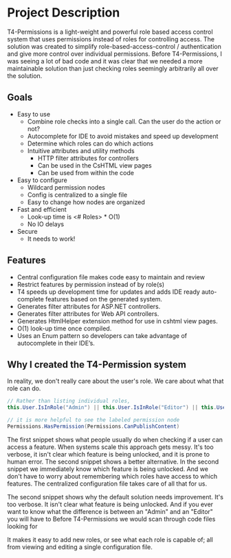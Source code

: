 # Project Description
T4-Permissions is a light-weight and powerful role based access control system that uses permissions instead of roles for controlling access. The solution was created to simplify role-based-access-control / authentication and give more control over individual permissions. Before T4-Permissions, I was seeing a lot of bad code and it was clear that we needed a more maintainable solution than just checking roles seemingly arbitrarily all over the solution. 

## Goals ##
* Easy to use
  * Combine role checks into a single call. Can the user do the action or not?
  * Autocomplete for IDE to avoid mistakes and speed up development
  * Determine which roles can do which actions
  * Intuitive attributes and utility methods 
    * HTTP filter attributes for controllers
    * Can be used in the CsHTML view pages
    * Can be used from within the code
* Easy to configure
  * Wildcard permission nodes
  * Config is centralized to a single file
  * Easy to change how nodes are organized
* Fast and efficient
  * Look-up time is <# Roles> * O(1)
  * No IO delays
* Secure
  * It needs to work! 

## Features ##
* Central configuration file makes code easy to maintain and review
* Restrict features by permission instead of by role(s)
* T4 speeds up development time for updates and adds IDE ready auto-complete features based on the generated system.
* Generates filter attributes for ASP.NET controllers.
* Generates filter attributes for Web API controllers.
* Generates HtmlHelper extension method for use in cshtml view pages.
* O(1) look-up time once compiled.
* Uses an Enum pattern so developers can take advantage of autocomplete in their IDE’s.

## Why I created the T4-Permission system ##

In reality, we don't really care about the user's role. We care about what that role can do.

```C# 
// Rather than listing individual roles,
this.User.IsInRole("Admin") || this.User.IsInRole("Editor") || this.User.IsInRole("CEO")

// it is more helpful to see the labeled permission node
Permissions.HasPermission(Permissions.CanPublishContent)
```

The first snippet shows what people usually do when checking if a user can access a feature. When systems scale this approach gets messy. It's too verbose, it isn't clear which feature is being unlocked, and it is prone to human error. The second snippet shows a better alternative. In the second snippet we immediately know which feature is being unlocked. And we don't have to worry about remembering which roles have access to which features. The centralized configuration file takes care of all that for us. 



The second snippet shows why the default solution needs improvement. It's too verbose. It isn't clear what feature is being unlocked. And if you ever want to know what the difference is between an "Admin" and an "Editor" you will have to 
Before T4-Permissions we would scan through code files looking for 


It makes it easy to add new roles, or see what each role is capable of; all from viewing and editing a single configuration file. 


